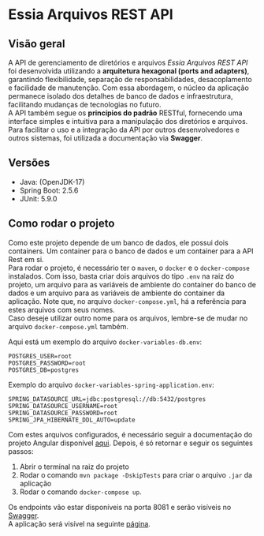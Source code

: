 # Essia Arquivos REST API

## Visão geral

A API de gerenciamento de diretórios e arquivos *Essia Arquivos REST API* foi desenvolvida utilizando a **arquitetura hexagonal (ports and adapters)**, garantindo flexibilidade, 
separação de responsabilidades, desacoplamento e facilidade de manutenção. Com essa abordagem, o núcleo da aplicação permanece isolado dos detalhes de banco de dados e infraestrutura, facilitando mudanças de tecnologias no futuro.   
A API também segue os **princípios do padrão** RESTful, fornecendo uma interface simples e intuitiva para a manipulação dos diretórios e arquivos.  
Para facilitar o uso e a integração da API por outros desenvolvedores e outros sistemas, foi utilizada a documentação via **Swagger**.

## Versões
- Java: (OpenJDK-17)
- Spring Boot: 2.5.6
- JUnit: 5.9.0

## Como rodar o projeto 
Como este projeto depende de um banco de dados, ele possui dois containers. Um container para o banco de dados e um container para a API Rest em si.  
Para rodar o projeto, é necessário ter o ```maven```, o ```docker``` e o ```docker-compose``` instalados. Com isso, basta criar dois arquivos do tipo ```.env``` na raiz do projeto,
um arquivo para as variáveis de ambiente do container do banco de dados e um arquivo para as variáveis de ambiente do container da aplicação. 
Note que, no arquivo ```docker-compose.yml```, há a referência para estes arquivos com seus nomes.  
Caso deseje utilizar outro nome para os arquivos, lembre-se de mudar no arquivo ```docker-compose.yml``` também.  

Aqui está um exemplo do arquivo ```docker-variables-db.env```: 
```
POSTGRES_USER=root
POSTGRES_PASSWORD=root
POSTGRES_DB=postgres
```
Exemplo do arquivo ```docker-variables-spring-application.env```:
```
SPRING_DATASOURCE_URL=jdbc:postgresql://db:5432/postgres
SPRING_DATASOURCE_USERNAME=root
SPRING_DATASOURCE_PASSWORD=root
SPRING_JPA_HIBERNATE_DDL_AUTO=update
```  
Com estes arquivos configurados, é necessário seguir a documentação do projeto Angular disponível [aqui](https://github.com/joaoarthurolv/essia-arquivos-angular). Depois, é só retornar e seguir os seguintes passos:
 1. Abrir o terminal na raiz do projeto  
 2. Rodar o comando ```mvn package -DskipTests``` para criar o arquivo ```.jar``` da aplicação  
 3. Rodar o comando ```docker-compose up```.  

Os endpoints vão estar disponíveis na porta 8081 e serão visíveis no [Swagger](http://localhost:8081/swagger-ui/).  
A aplicação será visível na seguinte [página](http://localhost:4200/diretorios).